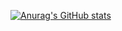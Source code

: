 [![Anurag's GitHub stats](https://github-readme-stats.vercel.app/api?username=gregg-garceau)](https://github.com/anuraghazra/github-readme-stats&show_icons=true)

